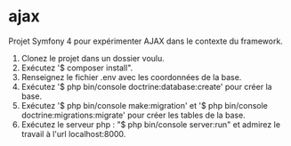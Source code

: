 # ajax
Projet Symfony 4 pour expérimenter AJAX dans le contexte du framework.
1. Clonez le projet dans un dossier voulu.
2. Exécutez '$ composer install".
3. Renseignez le fichier .env avec les coordonnées de la base.
4. Exécutez '$ php bin/console doctrine:database:create' pour créer la base.
5. Exécutez '$ php bin/console make:migration' et '$ php bin/console doctrine:migrations:migrate' pour créer les tables de la base.
8. Exécutez le serveur php : "$ php bin/console server:run" et admirez le travail à l'url localhost:8000.
